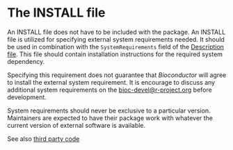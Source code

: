 # The INSTALL file

An INSTALL file does not have to be included with the package. An INSTALL file is utilized for specifying external system requirements needed. It should be used in combination with the `SystemRequirements` field of the [Description file](#description-sysdep). This file should contain installation instructions for the required system dependency.

Specifying this requirement does not guarantee that *Bioconductor* will agree to install the external system requirement. It is encourage to discuss any additional system requirements on the <bioc-devel@r-project.org> before development.

System requirements should never be exclusive to a particular version. Maintainers are expected to have their package work with whatever the current version of external software is available.

See also [third party code](#third-party-code)
